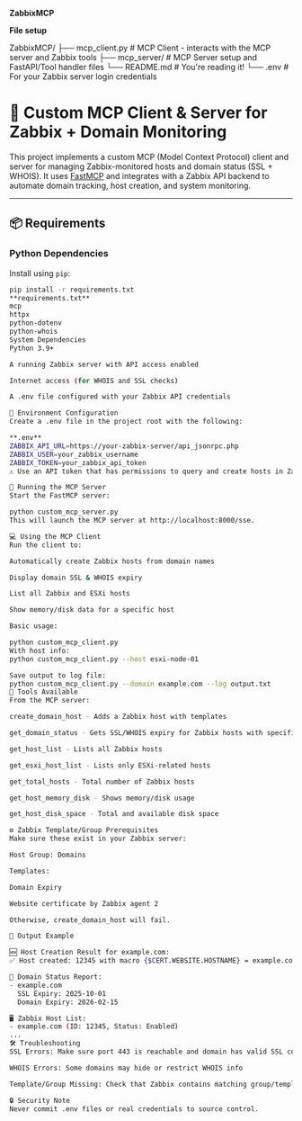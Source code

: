 **Z a b b i x M C P **

**File setup**

ZabbixMCP/
├── mcp_client.py # MCP Client - interacts with the MCP server and Zabbix tools
├── mcp_server/ # MCP Server setup and FastAPI/Tool handler files
└── README.md # You're reading it!
└── .env # For your Zabbix server login credentials

# 🔧 Custom MCP Client & Server for Zabbix + Domain Monitoring

This project implements a custom MCP (Model Context Protocol) client and server for managing Zabbix-monitored hosts and domain status (SSL + WHOIS). It uses [FastMCP](https://github.com/ContextualAI/fastmcp) and integrates with a Zabbix API backend to automate domain tracking, host creation, and system monitoring.

---

## 📦 Requirements

### Python Dependencies

Install using `pip`:

```bash
pip install -r requirements.txt
**requirements.txt**
mcp
httpx
python-dotenv
python-whois
System Dependencies
Python 3.9+

A running Zabbix server with API access enabled

Internet access (for WHOIS and SSL checks)

A .env file configured with your Zabbix API credentials

🔐 Environment Configuration
Create a .env file in the project root with the following:

**.env**
ZABBIX_API_URL=https://your-zabbix-server/api_jsonrpc.php
ZABBIX_USER=your_zabbix_username
ZABBIX_TOKEN=your_zabbix_api_token
⚠️ Use an API token that has permissions to query and create hosts in Zabbix.

🚀 Running the MCP Server
Start the FastMCP server:

python custom_mcp_server.py
This will launch the MCP server at http://localhost:8000/sse.

💻 Using the MCP Client
Run the client to:

Automatically create Zabbix hosts from domain names

Display domain SSL & WHOIS expiry

List all Zabbix and ESXi hosts

Show memory/disk data for a specific host

Basic usage:

python custom_mcp_client.py
With host info:
python custom_mcp_client.py --host esxi-node-01

Save output to log file:
python custom_mcp_client.py --domain example.com --log output.txt
🧠 Tools Available
From the MCP server:

create_domain_host - Adds a Zabbix host with templates

get_domain_status - Gets SSL/WHOIS expiry for Zabbix hosts with specific templates

get_host_list - Lists all Zabbix hosts

get_esxi_host_list - Lists only ESXi-related hosts

get_total_hosts - Total number of Zabbix hosts

get_host_memory_disk - Shows memory/disk usage

get_host_disk_space - Total and available disk space

⚙️ Zabbix Template/Group Prerequisites
Make sure these exist in your Zabbix server:

Host Group: Domains

Templates:

Domain Expiry

Website certificate by Zabbix agent 2

Otherwise, create_domain_host will fail.

📝 Output Example

🆕 Host Creation Result for example.com:
✅ Host created: 12345 with macro {$CERT.WEBSITE.HOSTNAME} = example.com

🔐 Domain Status Report:
- example.com
  SSL Expiry: 2025-10-01
  Domain Expiry: 2026-02-15

🖥️ Zabbix Host List:
- example.com (ID: 12345, Status: Enabled)
...
🛠️ Troubleshooting
SSL Errors: Make sure port 443 is reachable and domain has valid SSL cert

WHOIS Errors: Some domains may hide or restrict WHOIS info

Template/Group Missing: Check that Zabbix contains matching group/template names

🔒 Security Note
Never commit .env files or real credentials to source control.


 
 
